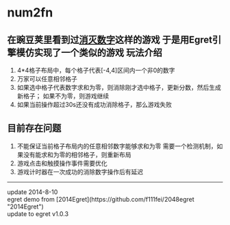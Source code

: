 num2fn
======

在豌豆荚里看到过[消灭数字](http://www.wandoujia.com/apps/com.remember.coushu "消灭数字传奇")这样的游戏
于是用Egret引擎模仿实现了一个类似的游戏
玩法介绍
-------
1.  4*4格子布局中，每个格子代表[-4,4]区间内一个非0的数字
2.  万家可以任意相邻格子
3.  如果选中格子代表数字求和为零，则消除刚才选中格子，更新分数，然后生成新格子；
   如果不为零，则游戏继续
4.  如果当前操作超过30s还没有成功消除格子，那么游戏失败

目前存在问题
-------
1.  不能保证当前格子布局内的任意相邻数字能够求和为零
   需要一个检测机制，如果没有能求和为零的相邻格子，则重新布局
2.  游戏点击和触摸操作事件需要优化
3.  游戏计时器在一次成功的消除数字操作后有延迟

- - -
<p>update 2014-8-10<br>
egret demo from [2014Egret](https://github.com/f111fei/2048egret "2014Egret")<br>
update to egret v1.0.3
<p>
